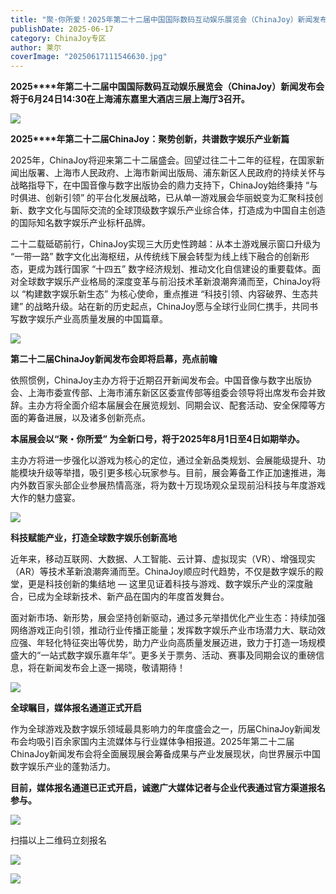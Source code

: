 ```yaml
---
title: "聚·你所爱！2025年第二十二届中国国际数码互动娱乐展览会（ChinaJoy）新闻发布会召开在即！"
publishDate: 2025-06-17
category: ChinaJoy专区
author: 莱尔
coverImage: "20250617111546630.jpg"
---
```


**2025****年第二十二届中国国际数码互动娱乐展览会（ChinaJoy）新闻发布会将于6月24日14:30在上海浦东嘉里大酒店三层上海厅3召开。**

![](https://ec-net-1251389766.cos.ap-shanghai.myqcloud.com/wp-content/uploads/2025/06/20250617111558672.png)

**2025****年第二十二届ChinaJoy：聚势创新，共谱数字娱乐产业新篇**

2025年，ChinaJoy将迎来第二十二届盛会。回望过往二十二年的征程，在国家新闻出版署、上海市人民政府、上海市新闻出版局、浦东新区人民政府的持续关怀与战略指导下，在中国音像与数字出版协会的鼎力支持下，ChinaJoy始终秉持 “与时俱进、创新引领” 的平台化发展战略，已从单一游戏展会华丽蜕变为汇聚科技创新、数字文化与国际交流的全球顶级数字娱乐产业综合体，打造成为中国自主创造的国际知名数字娱乐产业标杆品牌。

二十二载砥砺前行，ChinaJoy实现三大历史性跨越：从本土游戏展示窗口升级为 “一带一路” 数字文化出海枢纽，从传统线下展会转型为线上线下融合的创新形态，更成为践行国家 “十四五” 数字经济规划、推动文化自信建设的重要载体。面对全球数字娱乐产业格局的深度变革与前沿技术革新浪潮奔涌而至，ChinaJoy将以 “构建数字娱乐新生态” 为核心使命，重点推进 “科技引领、内容破界、生态共建” 的战略升级。站在新的历史起点，ChinaJoy愿与全球行业同仁携手，共同书写数字娱乐产业高质量发展的中国篇章。

![](https://ec-net-1251389766.cos.ap-shanghai.myqcloud.com/wp-content/uploads/2025/06/20250617111603965.png)

**第二十二届ChinaJoy新闻发布会即将启幕，亮点前瞻**

依照惯例，ChinaJoy主办方将于近期召开新闻发布会。中国音像与数字出版协会、上海市委宣传部、上海市浦东新区区委宣传部等组委会领导将出席发布会并致辞。主办方将全面介绍本届展会在展览规划、同期会议、配套活动、安全保障等方面的筹备进展，以及诸多创新亮点。

**本届展会以“聚・你所爱” 为全新口号，将于2025年8月1日至4日如期举办。**

主办方将进一步强化以游戏为核心的定位，通过全新品类规划、会展能级提升、功能模块升级等举措，吸引更多核心玩家参与。目前，展会筹备工作正加速推进，海内外数百家头部企业参展热情高涨，将为数十万现场观众呈现前沿科技与年度游戏大作的魅力盛宴。

![](https://ec-net-1251389766.cos.ap-shanghai.myqcloud.com/wp-content/uploads/2025/06/20250617111605818.png)

**科技赋能产业，打造全球数字娱乐创新高地**

近年来，移动互联网、大数据、人工智能、云计算、虚拟现实（VR）、增强现实（AR）等技术革新浪潮奔涌而至。ChinaJoy顺应时代趋势，不仅是数字娱乐的殿堂，更是科技创新的集结地 — 这里见证着科技与游戏、数字娱乐产业的深度融合，已成为全球新技术、新产品在国内的年度首发舞台。

面对新市场、新形势，展会坚持创新驱动，通过多元举措优化产业生态：持续加强网络游戏正向引领，推动行业传播正能量；发挥数字娱乐产业市场潜力大、联动效应强、年轻化特征突出等优势，助力产业向高质量发展迈进，致力于打造一场规模盛大的“一站式数字娱乐嘉年华”。更多关于票务、活动、赛事及同期会议的重磅信息，将在新闻发布会上逐一揭晓，敬请期待！

![](https://ec-net-1251389766.cos.ap-shanghai.myqcloud.com/wp-content/uploads/2025/06/20250617111609458.png)

**全球瞩目，媒体报名通道正式开启**

作为全球游戏及数字娱乐领域最具影响力的年度盛会之一，历届ChinaJoy新闻发布会均吸引百余家国内主流媒体与行业媒体争相报道。2025年第二十二届ChinaJoy新闻发布会将全面展现展会筹备成果与产业发展现状，向世界展示中国数字娱乐产业的蓬勃活力。

**目前，****媒体报名通道****已正式开启，诚邀广大媒体记者与企业代表通过官方渠道报名参与。**

![](https://ec-net-1251389766.cos.ap-shanghai.myqcloud.com/wp-content/uploads/2025/06/20250617111613946.png)

扫描以上二维码立刻报名

![](https://ec-net-1251389766.cos.ap-shanghai.myqcloud.com/wp-content/uploads/2025/06/20250617111618623.png)

![](https://ec-net-1251389766.cos.ap-shanghai.myqcloud.com/wp-content/uploads/2025/06/20250617111622981.png)
